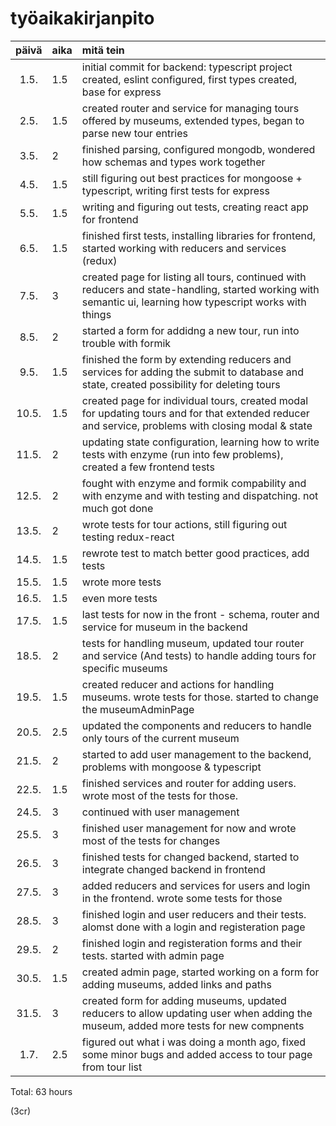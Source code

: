 # työaikakirjanpito

| päivä | aika | mitä tein  |
| :----:|:-----| :-----|
| 1.5. | 1.5    | initial commit for backend: typescript project created, eslint configured, first types created, base for express |
| 2.5. | 1.5    | created router and service for managing tours offered by museums, extended types, began to parse new tour entries |
| 3.5. | 2    | finished parsing, configured mongodb, wondered how schemas and types work together |
| 4.5. | 1.5    | still figuring out best practices for mongoose + typescript, writing first tests for express |
| 5.5. | 1.5   | writing and figuring out tests, creating react app for frontend |
| 6.5. | 1.5    | finished first tests, installing libraries for frontend, started working with reducers and services (redux) |
| 7.5. | 3    | created page for listing all tours, continued with reducers and state-handling, started working with semantic ui, learning how typescript works with things |
| 8.5. | 2    | started a form for addidng a new tour, run into trouble with formik |
| 9.5. | 1.5   | finished the form by extending reducers and services for adding the submit to database and state, created possibility for deleting tours |
| 10.5. | 1.5   | created page for individual tours, created modal for updating tours and for that extended reducer and service, problems with closing modal & state |
| 11.5. | 2   | updating state configuration, learning how to write tests with enzyme (run into few problems), created a few frontend tests  |
| 12.5. | 2   | fought with enzyme and formik compability and with enzyme and with testing and dispatching. not much got done |
| 13.5. | 2   | wrote tests for tour actions, still figuring out testing redux-react |
| 14.5. | 1.5   | rewrote test to match better good practices, add tests |
| 15.5. | 1.5   | wrote more tests |
| 16.5. | 1.5   | even more tests |
| 17.5. | 1.5   | last tests for now in the front - schema, router and service for museum in the backend |
| 18.5. | 2   | tests for handling museum, updated tour router and service (And tests) to handle adding tours for specific museums |
| 19.5. | 1.5   | created reducer and actions for handling museums. wrote tests for those. started to change the museumAdminPage |
| 20.5. | 2.5   | updated the components and reducers to handle only tours of the current museum |
| 21.5. | 2   | started to add user management to the backend, problems with mongoose & typescript |
| 22.5. | 1.5   | finished services and router for adding users. wrote most of the tests for those. |
| 24.5. | 3   | continued with user management |
| 25.5. | 3   | finished user management for now and wrote most of the tests for changes |
| 26.5. | 3   | finished tests for changed backend, started to integrate changed backend in frontend |
| 27.5. | 3   | added reducers and services for users and login in the frontend. wrote some tests for those |
| 28.5. | 3   | finished login and user reducers and their tests. alomst done with a login and registeration page |
| 29.5. | 2   | finished login and registeration forms and their tests. started with admin page |
| 30.5. | 1.5   | created admin page, started working on a form for adding museums, added links and paths |
| 31.5. | 3   | created form for adding museums, updated reducers to allow updating user when adding the museum, added more tests for new compnents |
| 1.7. | 2.5   | figured out what i was doing a month ago, fixed some minor bugs and added access to tour page from tour list |
Total: 63 hours 


(3cr)
